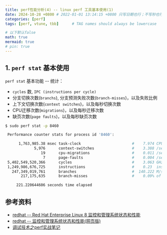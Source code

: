 ```yaml
---
title: perf性能分析(4) -- linux perf 工具基本使用(1)
date: 2024-10-28 +0800 # 2022-01-01 13:14:15 +0800 只写日期也行；不写秒也行；这样也行 2022-03-09T00:55:42+08:00
categories: [perf]
tags: [perf, vtune, tbb]      # TAG names should always be lowercase

# 以下默认false
math: true
mermaid: true
# pin: true
---
```


## 1. `perf stat` 基本使用 ##

`perf stat` 基本功能 -- 统计：

* `cycles` 数, `IPC (instructions per cycle)`
* 分支切换次数(`branchs`), 分支预测失败次数(`branch-misses`)，以及失败比例
* 上下文切换次数(`context switches`)，以及每秒切换次数
* CPU迁移次数(`migrations`)，以及每秒迁移次数
* 缺页次数(`page faults`)，以及每秒缺页次数

```bash
$ sudo perf stat -p 8460

 Performance counter stats for process id '8460':

      1,763,985.38 msec task-clock                       #    7.974 CPUs utilized
             5,976      context-switches                 #    3.388 /sec
                19      cpu-migrations                   #    0.011 /sec
                 7      page-faults                      #    0.004 /sec
 5,402,549,520,366      cycles                           #    3.063 GHz
 1,249,986,676,725      instructions                     #    0.23  insn per cycle
   247,349,019,761      branches                         #  140.222 M/sec
       217,175,635      branch-misses                    #    0.09% of all branches

     221.220644606 seconds time elapsed
```

## 参考资料 ##

* [redhat -- Red Hat Enterprise Linux 8 监控和管理系统状态和性能](/assets/pdf/perf/perf_doc_20241028/Red_Hat_Enterprise_Linux-8-Monitoring_and_managing_system_status_and_performance-zh-CN.pdf)
* [redhat -- 监控和管理系统状态和性能(网页版)](https://docs.redhat.com/zh_hans/documentation/red_hat_enterprise_linux/8/html/monitoring_and_managing_system_status_and_performance/index)
* [调试技术之perf实战笔记](https://saiyn.github.io/homepage/2017/11/26/perf/)
